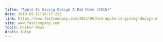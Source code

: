 ```yaml
---
title: "Apple Is Giving Design A Bad Name (2015)"
date: 2019-05-11T18:17:23Z
link: https://www.fastcompany.com/3053406/how-apple-is-giving-design-a-bad-name?utm_medium=RSS&utm_source=hune
site: www.fastcompany.com
topic: Hacker News
draft: false
---
```

